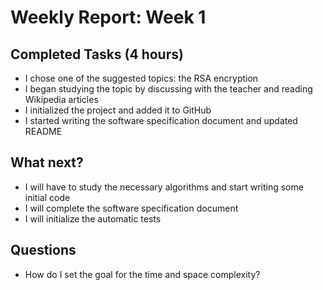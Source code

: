 # Weekly Report: Week 1

## Completed Tasks (4 hours)
* I chose one of the suggested topics: the RSA encryption
* I began studying the topic by discussing with the teacher and reading Wikipedia articles
* I initialized the project and added it to GitHub
* I started writing the software specification document and updated README

## What next?
* I will have to study the necessary algorithms and start writing some initial code
* I will complete the software specification document
* I will initialize the automatic tests

## Questions
* How do I set the goal for the time and space complexity?

